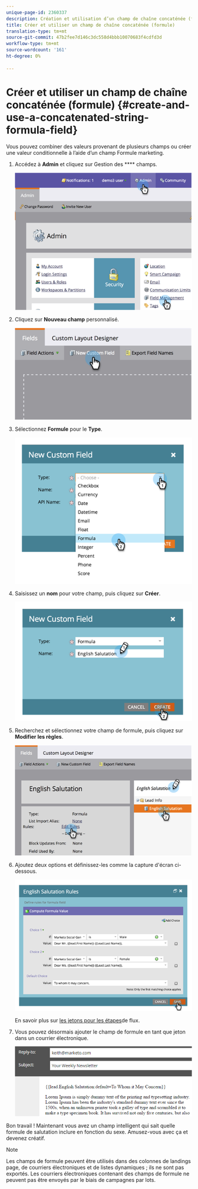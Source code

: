 ```yaml
---
unique-page-id: 2360337
description: Création et utilisation d’un champ de chaîne concaténée (formule) - Documents marketing - Documentation du produit
title: Créer et utiliser un champ de chaîne concaténée (formule)
translation-type: tm+mt
source-git-commit: 47b2fee7d146c3dc558d4bbb10070683f4cdfd3d
workflow-type: tm+mt
source-wordcount: '161'
ht-degree: 0%

---
```



# Créer et utiliser un champ de chaîne concaténée (formule) {#create-and-use-a-concatenated-string-formula-field}

Vous pouvez combiner des valeurs provenant de plusieurs champs ou créer une valeur conditionnelle à l’aide d’un champ Formule marketing.

1. Accédez à **Admin** et cliquez sur Gestion des **** champs.

   ![](assets/image2014-9-19-9-3a44-3a58.png)

1. Cliquez sur **Nouveau champ** personnalisé.

   ![](assets/image2014-9-19-9-3a45-3a8.png)

1. Sélectionnez **Formule** pour le **Type**.

   ![](assets/image2014-9-19-9-3a45-3a17.png)

1. Saisissez un **nom** pour votre champ, puis cliquez sur **Créer**.

   ![](assets/image2014-9-19-9-3a46-3a0.png)

1. Recherchez et sélectionnez votre champ de formule, puis cliquez sur **Modifier les règles**.

   ![](assets/image2014-9-19-9-3a46-3a13.png)

1. Ajoutez deux options et définissez-les comme la capture d&#39;écran ci-dessous.

   ![](assets/image2014-9-19-9-3a46-3a25.png)

   En savoir plus sur [les jetons pour les étapes](../../../product-docs/core-marketo-concepts/smart-campaigns/flow-actions/use-tokens-in-flow-steps.md)de flux.

1. Vous pouvez désormais ajouter le champ de formule en tant que jeton dans un courrier électronique.

   ![](assets/seven.png)

Bon travail ! Maintenant vous avez un champ intelligent qui sait quelle formule de salutation inclure en fonction du sexe. Amusez-vous avec ça et devenez créatif.

>[!NOTE]
>
>Les champs de formule peuvent être utilisés dans des colonnes de landings page, de courriers électroniques et de listes dynamiques ; ils ne sont pas exportés. Les courriers électroniques contenant des champs de formule ne peuvent pas être envoyés par le biais de campagnes par lots.

